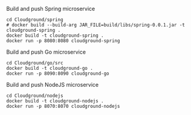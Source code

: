 

Build and push Spring microservice
```
cd Cloudground/spring
# docker build --build-arg JAR_FILE=build/libs/spring-0.0.1.jar -t cloudground-spring .
docker build -t cloudground-spring .
docker run -p 8080:8080 cloudground-spring
```

Build and push Go microservice
```
cd Cloudground/go/src
docker build -t cloudground-go .
docker run -p 8090:8090 cloudground-go
```

Build and push NodeJS microservice
```
cd Cloudground/nodejs
docker build -t cloudground-nodejs .
docker run -p 8070:8070 cloudground-nodejs
```

